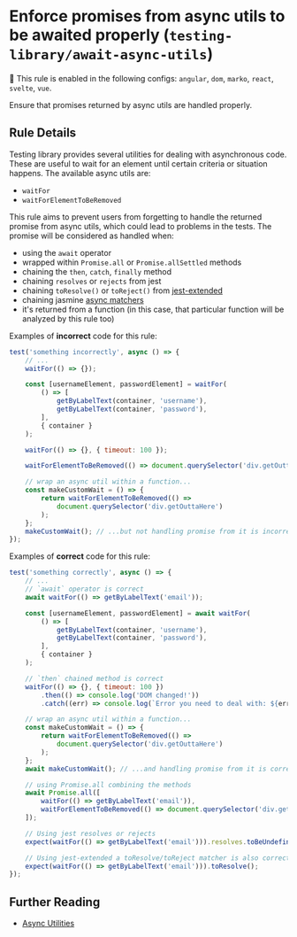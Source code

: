 # Enforce promises from async utils to be awaited properly (`testing-library/await-async-utils`)

💼 This rule is enabled in the following configs: `angular`, `dom`, `marko`, `react`, `svelte`, `vue`.

<!-- end auto-generated rule header -->

Ensure that promises returned by async utils are handled properly.

## Rule Details

Testing library provides several utilities for dealing with asynchronous code. These are useful to wait for an element until certain criteria or situation happens. The available async utils are:

- `waitFor`
- `waitForElementToBeRemoved`

This rule aims to prevent users from forgetting to handle the returned
promise from async utils, which could lead to
problems in the tests. The promise will be considered as handled when:

- using the `await` operator
- wrapped within `Promise.all` or `Promise.allSettled` methods
- chaining the `then`, `catch`, `finally` method
- chaining `resolves` or `rejects` from jest
- chaining `toResolve()` or `toReject()` from [jest-extended](https://github.com/jest-community/jest-extended#promise)
- chaining jasmine [async matchers](https://jasmine.github.io/api/edge/async-matchers.html)
- it's returned from a function (in this case, that particular function will be analyzed by this rule too)

Examples of **incorrect** code for this rule:

```js
test('something incorrectly', async () => {
	// ...
	waitFor(() => {});

	const [usernameElement, passwordElement] = waitFor(
		() => [
			getByLabelText(container, 'username'),
			getByLabelText(container, 'password'),
		],
		{ container }
	);

	waitFor(() => {}, { timeout: 100 });

	waitForElementToBeRemoved(() => document.querySelector('div.getOuttaHere'));

	// wrap an async util within a function...
	const makeCustomWait = () => {
		return waitForElementToBeRemoved(() =>
			document.querySelector('div.getOuttaHere')
		);
	};
	makeCustomWait(); // ...but not handling promise from it is incorrect
});
```

Examples of **correct** code for this rule:

```js
test('something correctly', async () => {
	// ...
	// `await` operator is correct
	await waitFor(() => getByLabelText('email'));

	const [usernameElement, passwordElement] = await waitFor(
		() => [
			getByLabelText(container, 'username'),
			getByLabelText(container, 'password'),
		],
		{ container }
	);

	// `then` chained method is correct
	waitFor(() => {}, { timeout: 100 })
		.then(() => console.log('DOM changed!'))
		.catch((err) => console.log(`Error you need to deal with: ${err}`));

	// wrap an async util within a function...
	const makeCustomWait = () => {
		return waitForElementToBeRemoved(() =>
			document.querySelector('div.getOuttaHere')
		);
	};
	await makeCustomWait(); // ...and handling promise from it is correct

	// using Promise.all combining the methods
	await Promise.all([
		waitFor(() => getByLabelText('email')),
		waitForElementToBeRemoved(() => document.querySelector('div.getOuttaHere')),
	]);

	// Using jest resolves or rejects
	expect(waitFor(() => getByLabelText('email'))).resolves.toBeUndefined();

	// Using jest-extended a toResolve/toReject matcher is also correct
	expect(waitFor(() => getByLabelText('email'))).toResolve();
});
```

## Further Reading

- [Async Utilities](https://testing-library.com/docs/dom-testing-library/api-async)
